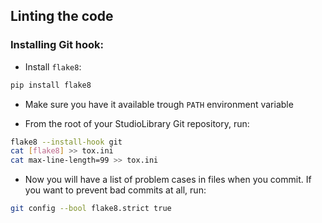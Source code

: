 ## Linting the code

### Installing Git hook:

* Install `flake8`:

```bash
pip install flake8
```

* Make sure you have it available trough `PATH` environment variable

* From the root of your StudioLibrary Git repository, run:

```bash
flake8 --install-hook git
cat [flake8] >> tox.ini
cat max-line-length=99 >> tox.ini
```

* Now you will have a list of problem cases in files when you commit. If you want to prevent bad commits at all, run:

```bash
git config --bool flake8.strict true
```